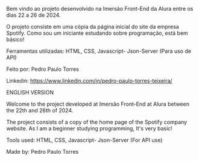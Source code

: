 Bem vindo ao projeto desenvolvido na Imersão Front-End da Alura entre os dias 22 a 26 de 2024.

O projeto consiste em uma cópia da página inicial do site da empresa Spotify. Como sou um iniciante estudando sobre programação,
está bem básico!

Ferramentas utilizadas: HTML, CSS, Javascript- Json-Server (Para uso de API)

Feito por: Pedro Paulo Torres

Linkedin: https://www.linkedin.com/in/pedro-paulo-torres-teixeira/

ENGLISH VERSION

Welcome to the project developed at Imersão Front-End at Alura between the 22th and 26th of 2024.

The project consists of a copy of the home page of the Spotify company website. As I am a beginner studying programming,
It's very basic!

Tools used: HTML, CSS, Javascript- Json-Server (For API use)

Made by: Pedro Paulo Torres
